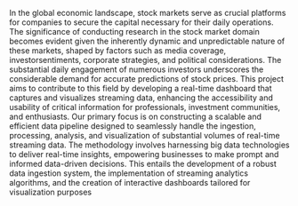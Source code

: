 In the global economic landscape, stock markets serve as crucial platforms for companies to secure the capital necessary for their daily operations. The significance of conducting research in the stock market domain becomes evident
given the inherently dynamic and unpredictable nature of these markets, shaped by factors such as media coverage, investorsentiments, corporate strategies, and political considerations. The
substantial daily engagement of numerous investors underscores the considerable demand for accurate predictions of stock prices. This project aims to contribute to this field by developing a
real-time dashboard that captures and visualizes streaming data, enhancing the accessibility and usability of critical information for professionals, investment communities, and enthusiasts. Our
primary focus is on constructing a scalable and efficient data pipeline designed to seamlessly handle the ingestion, processing, analysis, and visualization of substantial volumes of real-time
streaming data. The methodology involves harnessing big data technologies to deliver real-time insights, empowering businesses to make prompt and informed data-driven decisions. This entails
the development of a robust data ingestion system, the implementation of streaming analytics algorithms, and the creation of interactive dashboards tailored for visualization purposes
